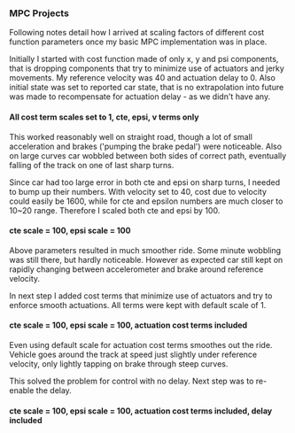 ### MPC Projects

Following notes detail how I arrived at scaling factors of different cost function parameters once my basic MPC implementation was in place.

Initially I started with cost function made of only x, y and psi components, that is dropping components that try to minimize use of actuators and jerky movements. My reference velocity was 40 and actuation delay to 0. Also initial state was set to reported car state, that is no extrapolation into future was made to recompensate for actuation delay - as we didn't have any.

#### All cost term scales set to 1, cte, epsi, v terms only
This worked reasonably well on straight road, though a lot of small acceleration and brakes ('pumping the brake pedal') were noticeable. Also on large curves car wobbled between both sides of correct path, eventually falling of the track on one of last sharp turns.

Since car had too large error in both cte and epsi on sharp turns, I needed to bump up their numbers. With velocity set to 40, cost due to velocity could easily be 1600, while for cte and epsilon numbers are much closer to 10~20 range. Therefore I scaled both cte and epsi by 100.

#### cte scale = 100, epsi scale = 100
Above parameters resulted in much smoother ride. Some minute wobbling was still there, but hardly noticeable. However as expected car still kept on rapidly changing between accelerometer and brake around reference velocity.

In next step I added cost terms that minimize use of actuators and try to enforce smooth actuations. All terms were kept with default scale of 1.

#### cte scale = 100, epsi scale = 100, actuation cost terms included
Even using default scale for actuation cost terms smoothes out the ride. Vehicle goes around the track at speed just slightly under reference velocity, only lightly tapping on brake through steep curves.

This solved the problem for control with no delay.
Next step was to re-enable the delay.

#### cte scale = 100, epsi scale = 100, actuation cost terms included, delay included
